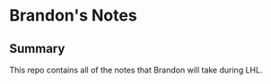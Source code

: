 # Brandon's Notes

## Summary

This repo contains all of the notes that Brandon will take during LHL.